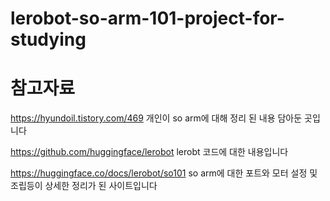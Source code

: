 # lerobot-so-arm-101-project-for-studying







# 참고자료 

https://hyundoil.tistory.com/469
개인이 so arm에 대해 정리 된 내용 담아둔 곳입니다 

https://github.com/huggingface/lerobot
lerobt 코드에 대한 내용입니다 

https://huggingface.co/docs/lerobot/so101
so arm에 대한 포트와 모터 설정 및 조립등이 상세한 정리가 된 사이트입니다 

